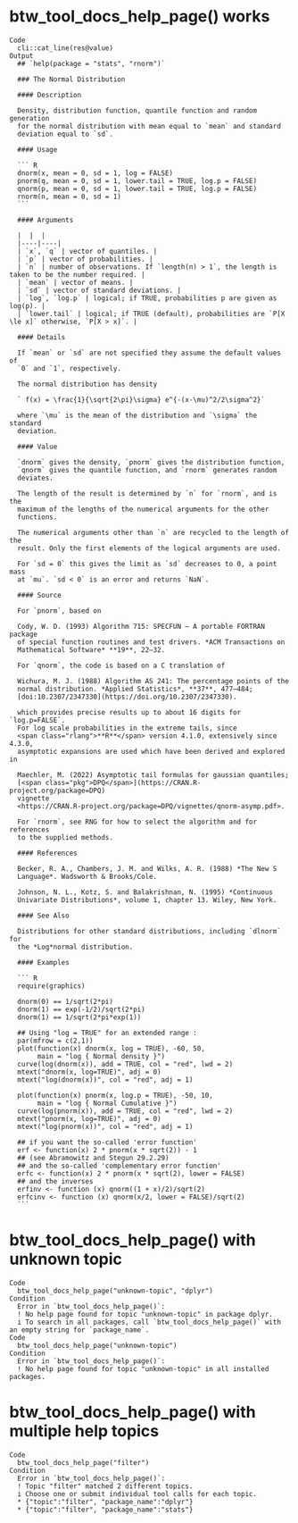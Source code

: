 # btw_tool_docs_help_page() works

    Code
      cli::cat_line(res@value)
    Output
      ## `help(package = "stats", "rnorm")`
      
      ### The Normal Distribution
      
      #### Description
      
      Density, distribution function, quantile function and random generation
      for the normal distribution with mean equal to `mean` and standard
      deviation equal to `sd`.
      
      #### Usage
      
      ``` R
      dnorm(x, mean = 0, sd = 1, log = FALSE)
      pnorm(q, mean = 0, sd = 1, lower.tail = TRUE, log.p = FALSE)
      qnorm(p, mean = 0, sd = 1, lower.tail = TRUE, log.p = FALSE)
      rnorm(n, mean = 0, sd = 1)
      ```
      
      #### Arguments
      
      |  |  |
      |----|----|
      | `x`, `q` | vector of quantiles. |
      | `p` | vector of probabilities. |
      | `n` | number of observations. If `length(n) > 1`, the length is taken to be the number required. |
      | `mean` | vector of means. |
      | `sd` | vector of standard deviations. |
      | `log`, `log.p` | logical; if TRUE, probabilities p are given as log(p). |
      | `lower.tail` | logical; if TRUE (default), probabilities are `P[X \le x]` otherwise, `P[X > x]`. |
      
      #### Details
      
      If `mean` or `sd` are not specified they assume the default values of
      `0` and `1`, respectively.
      
      The normal distribution has density
      
      ` f(x) = \frac{1}{\sqrt{2\pi}\sigma} e^{-(x-\mu)^2/2\sigma^2}`
      
      where `\mu` is the mean of the distribution and `\sigma` the standard
      deviation.
      
      #### Value
      
      `dnorm` gives the density, `pnorm` gives the distribution function,
      `qnorm` gives the quantile function, and `rnorm` generates random
      deviates.
      
      The length of the result is determined by `n` for `rnorm`, and is the
      maximum of the lengths of the numerical arguments for the other
      functions.
      
      The numerical arguments other than `n` are recycled to the length of the
      result. Only the first elements of the logical arguments are used.
      
      For `sd = 0` this gives the limit as `sd` decreases to 0, a point mass
      at `mu`. `sd < 0` is an error and returns `NaN`.
      
      #### Source
      
      For `pnorm`, based on
      
      Cody, W. D. (1993) Algorithm 715: SPECFUN – A portable FORTRAN package
      of special function routines and test drivers. *ACM Transactions on
      Mathematical Software* **19**, 22–32.
      
      For `qnorm`, the code is based on a C translation of
      
      Wichura, M. J. (1988) Algorithm AS 241: The percentage points of the
      normal distribution. *Applied Statistics*, **37**, 477–484;
      [doi:10.2307/2347330](https://doi.org/10.2307/2347330).
      
      which provides precise results up to about 16 digits for `log.p=FALSE`.
      For log scale probabilities in the extreme tails, since
      <span class="rlang">**R**</span> version 4.1.0, extensively since 4.3.0,
      asymptotic expansions are used which have been derived and explored in
      
      Maechler, M. (2022) Asymptotic tail formulas for gaussian quantiles;
      [<span class="pkg">DPQ</span>](https://CRAN.R-project.org/package=DPQ)
      vignette
      <https://CRAN.R-project.org/package=DPQ/vignettes/qnorm-asymp.pdf>.
      
      For `rnorm`, see RNG for how to select the algorithm and for references
      to the supplied methods.
      
      #### References
      
      Becker, R. A., Chambers, J. M. and Wilks, A. R. (1988) *The New S
      Language*. Wadsworth & Brooks/Cole.
      
      Johnson, N. L., Kotz, S. and Balakrishnan, N. (1995) *Continuous
      Univariate Distributions*, volume 1, chapter 13. Wiley, New York.
      
      #### See Also
      
      Distributions for other standard distributions, including `dlnorm` for
      the *Log*normal distribution.
      
      #### Examples
      
      ``` R
      require(graphics)
      
      dnorm(0) == 1/sqrt(2*pi)
      dnorm(1) == exp(-1/2)/sqrt(2*pi)
      dnorm(1) == 1/sqrt(2*pi*exp(1))
      
      ## Using "log = TRUE" for an extended range :
      par(mfrow = c(2,1))
      plot(function(x) dnorm(x, log = TRUE), -60, 50,
           main = "log { Normal density }")
      curve(log(dnorm(x)), add = TRUE, col = "red", lwd = 2)
      mtext("dnorm(x, log=TRUE)", adj = 0)
      mtext("log(dnorm(x))", col = "red", adj = 1)
      
      plot(function(x) pnorm(x, log.p = TRUE), -50, 10,
           main = "log { Normal Cumulative }")
      curve(log(pnorm(x)), add = TRUE, col = "red", lwd = 2)
      mtext("pnorm(x, log=TRUE)", adj = 0)
      mtext("log(pnorm(x))", col = "red", adj = 1)
      
      ## if you want the so-called 'error function'
      erf <- function(x) 2 * pnorm(x * sqrt(2)) - 1
      ## (see Abramowitz and Stegun 29.2.29)
      ## and the so-called 'complementary error function'
      erfc <- function(x) 2 * pnorm(x * sqrt(2), lower = FALSE)
      ## and the inverses
      erfinv <- function (x) qnorm((1 + x)/2)/sqrt(2)
      erfcinv <- function (x) qnorm(x/2, lower = FALSE)/sqrt(2)
      ```

# btw_tool_docs_help_page() with unknown topic

    Code
      btw_tool_docs_help_page("unknown-topic", "dplyr")
    Condition
      Error in `btw_tool_docs_help_page()`:
      ! No help page found for topic "unknown-topic" in package dplyr.
      i To search in all packages, call `btw_tool_docs_help_page()` with an empty string for `package_name`.
    Code
      btw_tool_docs_help_page("unknown-topic")
    Condition
      Error in `btw_tool_docs_help_page()`:
      ! No help page found for topic "unknown-topic" in all installed packages.

# btw_tool_docs_help_page() with multiple help topics

    Code
      btw_tool_docs_help_page("filter")
    Condition
      Error in `btw_tool_docs_help_page()`:
      ! Topic "filter" matched 2 different topics.
      i Choose one or submit individual tool calls for each topic.
      * {"topic":"filter", "package_name":"dplyr"}
      * {"topic":"filter", "package_name":"stats"}

